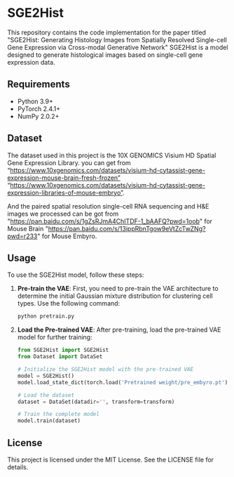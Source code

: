 # SGE2Hist
This repository contains the code implementation for the paper titled "SGE2Hist: Generating Histology Images from Spatially Resolved Single-cell Gene Expression via Cross-modal Generative Network"
SGE2Hist is a model designed to generate histological images based on single-cell gene expression data. 

## Requirements

- Python 3.9+
- PyTorch 2.4.1+
- NumPy 2.0.2+


## Dataset

The dataset used in this project is the 10X GENOMICS Visium HD Spatial Gene Expression Library. you can get from “https://www.10xgenomics.com/datasets/visium-hd-cytassist-gene-expression-mouse-brain-fresh-frozen”  “https://www.10xgenomics.com/datasets/visium-hd-cytassist-gene-expression-libraries-of-mouse-embryo”.

And the paired spatial resolution single-cell RNA sequencing and H&E images we processed can be got from "https://pan.baidu.com/s/1gZsRJmA4ChITDF-1_bAAFQ?pwd=1oob" for Mouse Brain 
"https://pan.baidu.com/s/13ippRbnTgow9eVtZcTwZNg?pwd=r233" for Mouse Embyro.


## Usage



To use the SGE2Hist model, follow these steps:

1. **Pre-train the VAE**: First, you need to pre-train the VAE architecture to determine the initial Gaussian mixture distribution for clustering cell types. Use the following command:

    ```bash
    python pretrain.py 
    ```
2. **Load the Pre-trained VAE**: After pre-training, load the pre-trained VAE model for further training:

    ```python
    from SGE2Hist import SGE2Hist
    from Dataset import DataSet

    # Initialize the SGE2Hist model with the pre-trained VAE
    model = SGE2Hist()
    model.load_state_dict(torch.load('Pretrained weight/pre_embyro.pt'))

    # Load the dataset
    dataset = DataSet(datadir='', transform=transform)

    # Train the complete model
    model.train(dataset)
    ```


## License

This project is licensed under the MIT License. See the LICENSE file for details.
